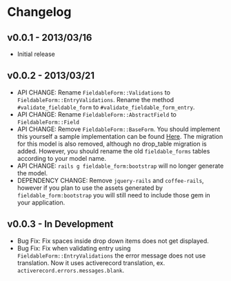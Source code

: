 Changelog
==========

v0.0.1 - 2013/03/16
---
* Initial release

v0.0.2 - 2013/03/21
---
* API CHANGE: Rename `FieldableForm::Validations` to `FieldableForm::EntryValidations`. Rename the method `#validate_fieldable_form` to `#validate_fieldable_form_entry`.
* API CHANGE: Rename `FieldableForm::AbstractField` to `FieldableForm::Field`
* API CHANGE: Remove `FieldableForm::BaseForm`. You should implement this yourself a sample implementation can be found [Here](https://github.com/rbao/fieldable_form_example_app/blob/master/app/models/product_form.rb "Here"). The migration for this model is also removed, although no drop_table migration is added. However, you should rename the old `fieldable_forms` tables according to your model name.
* API CHANGE: `rails g fieldable_form:bootstrap` will no longer generate the model.
* DEPENDENCY CHANGE: Remove `jquery-rails` and `coffee-rails`, however if you plan to use the assets generated by `fieldable_form:bootstrap` you will still need to include those gem in your application.

v0.0.3 - In Development
---
* Bug Fix: Fix spaces inside drop down items does not get displayed.
* Bug Fix: Fix when validating entry using `FieldableForm::EntryValidations` the error message does not use translation. Now it uses activerecord translation, ex. `activerecord.errors.messages.blank`.